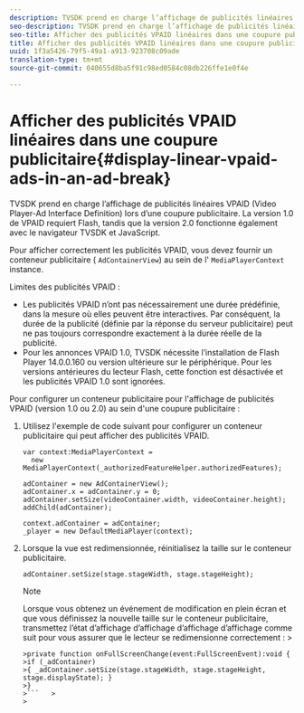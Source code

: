 ```yaml
---
description: TVSDK prend en charge l’affichage de publicités linéaires VPAID (Video Player-Ad Interface Definition) lors d’une coupure publicitaire. La version 1.0 de VPAID requiert Flash, tandis que la version 2.0 fonctionne également avec le navigateur TVSDK et JavaScript.
seo-description: TVSDK prend en charge l’affichage de publicités linéaires VPAID (Video Player-Ad Interface Definition) lors d’une coupure publicitaire. La version 1.0 de VPAID requiert Flash, tandis que la version 2.0 fonctionne également avec le navigateur TVSDK et JavaScript.
seo-title: Afficher des publicités VPAID linéaires dans une coupure publicitaire
title: Afficher des publicités VPAID linéaires dans une coupure publicitaire
uuid: 1f3a5426-79f5-49a1-a913-923708c09ade
translation-type: tm+mt
source-git-commit: 040655d8ba5f91c98ed0584c08db226ffe1e0f4e

---
```



# Afficher des publicités VPAID linéaires dans une coupure publicitaire{#display-linear-vpaid-ads-in-an-ad-break}

TVSDK prend en charge l’affichage de publicités linéaires VPAID (Video Player-Ad Interface Definition) lors d’une coupure publicitaire. La version 1.0 de VPAID requiert Flash, tandis que la version 2.0 fonctionne également avec le navigateur TVSDK et JavaScript.

Pour afficher correctement les publicités VPAID, vous devez fournir un conteneur publicitaire ( `AdContainerView`) au sein de l&#39; `MediaPlayerContext` instance.

Limites des publicités VPAID :

* Les publicités VPAID n’ont pas nécessairement une durée prédéfinie, dans la mesure où elles peuvent être interactives. Par conséquent, la durée de la publicité (définie par la réponse du serveur publicitaire) peut ne pas toujours correspondre exactement à la durée réelle de la publicité.
* Pour les annonces VPAID 1.0, TVSDK nécessite l’installation de Flash Player 14.0.0.160 ou version ultérieure sur le périphérique. Pour les versions antérieures du lecteur Flash, cette fonction est désactivée et les publicités VPAID 1.0 sont ignorées.

Pour configurer un conteneur publicitaire pour l&#39;affichage de publicités VPAID (version 1.0 ou 2.0) au sein d&#39;une coupure publicitaire :

1. Utilisez l&#39;exemple de code suivant pour configurer un conteneur publicitaire qui peut afficher des publicités VPAID.

   ```
   var context:MediaPlayerContext =  
     new MediaPlayerContext(_authorizedFeatureHelper.authorizedFeatures); 
   
   adContainer = new AdContainerView(); 
   adContainer.x = adContainer.y = 0; 
   adContainer.setSize(videoContainer.width, videoContainer.height); 
   addChild(adContainer); 
   
   context.adContainer = adContainer; 
   _player = new DefaultMediaPlayer(context);
   ```

1. Lorsque la vue est redimensionnée, réinitialisez la taille sur le conteneur publicitaire.

   ```
   adContainer.setSize(stage.stageWidth, stage.stageHeight);
   ```

   >[!NOTE]
   >
   >Lorsque vous obtenez un événement de modification en plein écran et que vous définissez la nouvelle taille sur le conteneur publicitaire, transmettez l’état d’affichage d’affichage d’affichage d’affichage comme suit pour vous assurer que le lecteur se redimensionne correctement :    >
   >
   >
   ```>
   >private function onFullScreenChange(event:FullScreenEvent):void { 
   >if (_adContainer) 
   >{ _adContainer.setSize(stage.stageWidth, stage.stageHeight, stage.displayState); } 
   >}
   >```   >
   >



